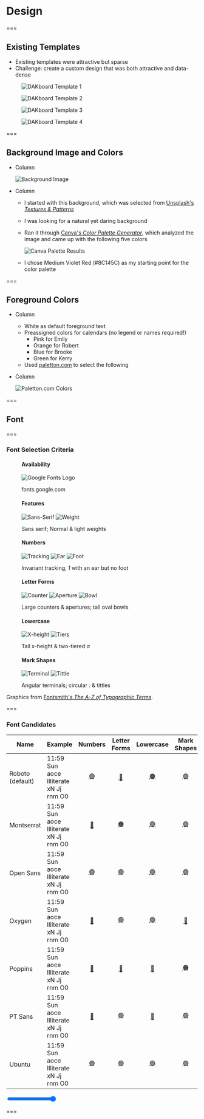 <!-- .slide: id="design-design" -->
# Design

===
<!-- .slide: id="design-templates" -->
## Existing Templates

- Existing templates were attractive but sparse
- Challenge: create a custom design that was both attractive and data-dense

<div class="figures equisized">
    <figure>
        <img alt="DAKboard Template 1" src="slides/design/dakboard-agenda-tan.jpg" />
    </figure>
    <figure>
        <img alt="DAKboard Template 2" src="slides/design/dakboard-big-calendar.png" />
    </figure>
    <figure>
        <img alt="DAKboard Template 3" src="slides/design/dakboard-photo-frame.jpg" />
    </figure>
    <figure>
        <img alt="DAKboard Template 4" src="slides/design/dakboard-smarthome-dashboard.jpg" />
    </figure>
</div>

===
<!-- .slide: class="columns layout" id="design-background" -->
## Background Image and Colors

- Column

    ![Background Image](slides/design/purply-derply-background.jpg)

- Column

    - I started with this background, which was selected from [Unsplash's *Textures & Patterns*](https://unsplash.com/t/textures-patterns)
    - I was looking for a natural yet daring background
    - Ran it through [Canva's *Color Palette Generator*](https://www.canva.com/colors/color-palette-generator/), which analyzed the image and came up with the following five colors

        ![Canva Palette Results](slides/design/purply-derply-canva-palette.png)

    - I chose Medium Violet Red (#8C145C) as my starting point for the color palette

===
<!-- .slide: class="columns layout" id="design-colors" -->
## Foreground Colors

- Column

    - White as default foreground text
    - Preassigned colors for calendars (no legend or names required!)
        - Pink for Emily
        - Orange for Robert
        - Blue for Brooke
        - Green for Kerry
    - Used [paletton.com](https://paletton.com/#uid=758180kl1Wx1x+IcEXDsUWkWEVB) to select the following

- Column

    ![Paletton.com Colors](slides/design/paletton-colors.png)

===
<!-- .slide: id="design-font" -->
## Font

===
<!-- .slide: id="design-font-criteria" -->
### Font Selection Criteria

<style>
    #design-font-criteria .figures {
        font-size: smaller;
    }

    #design-font-criteria .figures img {
        height: auto;
        width: 220px;
    }

    #design-font-criteria .figures figcaption {
        font-size: smaller;
    }
</style>

<div class="figures">
    <figure class="fragment">
        <h4>Availability</h4>
        <p>
            <img alt="Google Fonts Logo" src="slides/design/google-fonts-logo.png" />
        </p>
        <figcaption>fonts.google.com</figcaption>
    </figure>
    <figure class="fragment">
        <h4>Features</h4>
        <p>
            <img alt="Sans-Serif" src="slides/design/font-anatomy/sans-serif.png" />
            <img alt="Weight" src="slides/design/font-anatomy/weights.png" />
        </p>
        <figcaption class="small">Sans serif; Normal & light weights</figcaption>
    </figure>
    <figure class="fragment">
        <h4>Numbers</h4>
        <p>
            <img alt="Tracking" src="slides/design/font-anatomy/tracking.png" />
            <img alt="Ear" src="slides/design/font-anatomy/ear.png" />
            <img alt="Foot" src="slides/design/font-anatomy/foot.png" />
        </p>
        <figcaption>Invariant tracking, <em>1</em> with an ear but no foot</figcaption>
    </figure>
    <figure class="fragment">
        <h4>Letter Forms</h4>
        <p>
            <img alt="Counter" src="slides/design/font-anatomy/counter.png" />
            <img alt="Aperture" src="slides/design/font-anatomy/aperture.png" />
            <img alt="Bowl" src="slides/design/font-anatomy/bowl.png" />
        </p>
        <figcaption>Large counters & apertures; tall oval bowls</figcaption>
    </figure>
    <figure class="fragment">
        <h4>Lowercase</h4>
        <p>
            <img alt="X-height" src="slides/design/font-anatomy/x-height.png" />
            <img alt="Tiers" src="slides/design/font-anatomy/tiers.png" />
        </p>
        <figcaption>Tall x-height & two-tiered <em>a</em></figcaption>
    </figure>
    <figure class="fragment">
        <h4>Mark Shapes</h4>
        <p>
            <img alt="Terminal" src="slides/design/font-anatomy/terminal.png" />
            <img alt="Tittle" src="slides/design/font-anatomy/tittle.png" />
        </p>
        <figcaption>Angular terminals; circular <em>:</em> & tittles</figcaption>
    </figure>
</div>
<p>Graphics from <a href="https://www.fontsmith.com/blog/2016/06/29/the-a-z-of-typographic-terms">Fontsmith's <cite>The A-Z of Typographic Terms</cite></a>.</p>

===
<!-- .slide: id="design-font-candidates" -->
### Font Candidates

<style>
    @import url('https://fonts.googleapis.com/css2?family=Montserrat&display=swap');
    @import url('https://fonts.googleapis.com/css2?family=Open+Sans&display=swap');
    @import url('https://fonts.googleapis.com/css2?family=Oxygen&display=swap');
    @import url('https://fonts.googleapis.com/css2?family=Poppins&display=swap');
    @import url('https://fonts.googleapis.com/css2?family=PT+Sans&display=swap');
    @import url('https://fonts.googleapis.com/css2?family=Roboto&display=swap');
    @import url('https://fonts.googleapis.com/css2?family=Ubuntu&display=swap');

    #design-font-candidates > table > thead > tr > th:nth-child(3),
    #design-font-candidates > table > thead > tr > th:nth-child(4),
    #design-font-candidates > table > thead > tr > th:nth-child(5),
    #design-font-candidates > table > thead > tr > th:nth-child(6) {
        font-size: smaller;
        transform: rotate(-45deg);
        max-width: 42px;
        min-width: 42px;
        white-space: nowrap;
    }

    #design-font-candidates > table > tbody > tr > td:nth-child(2) {
        font-size: larger;
    }
    #design-font-candidates > table > tbody > tr > td:nth-child(1n+3) {
        font-size: smaller;
        vertical-align: middle;
    }

    #design-font-candidates > table > tbody > tr > td abbr {
        text-decoration: none;
    }

    #design-font-candidates > table > tbody > tr:nth-child(1) > td:nth-child(2) {
        font-family: 'Roboto';
    }

    #design-font-candidates > table > tbody > tr:nth-child(2) > td:nth-child(2) {
        font-family: 'Montserrat';
    }

    #design-font-candidates > table > tbody > tr:nth-child(3) > td:nth-child(2) {
        font-family: 'Open Sans';
    }

    #design-font-candidates > table > tbody > tr:nth-child(4) > td:nth-child(2) {
        font-family: 'Oxygen';
    }

    #design-font-candidates > table > tbody > tr:nth-child(5) > td:nth-child(2) {
        font-family: 'Poppins';
    }

    #design-font-candidates > table > tbody > tr:nth-child(6) > td:nth-child(2) {
        font-family: 'PT Sans';
    }

    #design-font-candidates > table > tbody > tr:nth-child(7) > td:nth-child(2) {
        font-family: 'Ubuntu';
    }
</style>

| Name             | Example                                |                 Numbers                  |                      Letter Forms                       |               Lowercase                |                  Mark Shapes                  |
| ---------------- | -------------------------------------- | :--------------------------------------: | :-----------------------------------------------------: | :------------------------------------: | :-------------------------------------------: |
| Roboto (default) | 11:59 Sun aoce Illiterate xN Jj rnm O0 |         <abbr title="">🟢</abbr>          |         <abbr title="Narrow apertures">🔴</abbr>         | <abbr title="Medium x-height">🟠</abbr> |            <abbr title="">🟢</abbr>            |
| Montserrat       | 11:59 Sun aoce Illiterate xN Jj rnm O0 | <abbr title="Variable tracking">🔴</abbr> | <abbr title="Medium apertures; circular bowls">🟠</abbr> |        <abbr title="">🟢</abbr>         |            <abbr title="">🟢</abbr>            |
| Open Sans        | 11:59 Sun aoce Illiterate xN Jj rnm O0 |         <abbr title="">🟢</abbr>          |                 <abbr title="">🟢</abbr>                 |        <abbr title="">🟢</abbr>         |            <abbr title="">🟢</abbr>            |
| Oxygen           | 11:59 Sun aoce Illiterate xN Jj rnm O0 | <abbr title="Variable tracking">🔴</abbr> |                 <abbr title="">🟢</abbr>                 |        <abbr title="">🟢</abbr>         | <abbr title="Square tittles & colon">🔴</abbr> |
| Poppins          | 11:59 Sun aoce Illiterate xN Jj rnm O0 | <abbr title="Variable tracking">🔴</abbr> |         <abbr title="Narrow apertures">🔴</abbr>         |  <abbr title="Single-tier a">🔴</abbr>  |      <abbr title="Square colon">🟠</abbr>      |
| PT Sans          | 11:59 Sun aoce Illiterate xN Jj rnm O0 |   <abbr title="1 has a foot">🔴</abbr>    |                 <abbr title="">🟢</abbr>                 | <abbr title="Short x-height">🔴</abbr>  |            <abbr title="">🟢</abbr>            |
| Ubuntu           | 11:59 Sun aoce Illiterate xN Jj rnm O0 |         <abbr title="">🟢</abbr>          |                 <abbr title="">🟢</abbr>                 |        <abbr title="">🟢</abbr>         |            <abbr title="">🟢</abbr>            |

<input id="font-scale-range" max="1.0" min="0.2" step="0.2" type="range" value="1.0" />

===
<!-- .slide: data-background-image="slides/design/family-guy-css.gif" data-background-position="center" data-background-size="contain" id="design-css" -->
